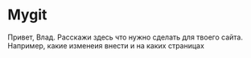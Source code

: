 # Mygit
Привет, Влад. 
Расскажи здесь что нужно сделать для твоего сайта.
Например, какие изменеия внести и на каких страницах